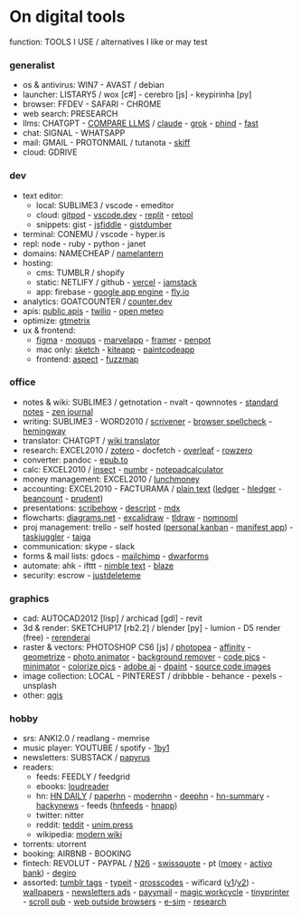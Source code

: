 # On digital tools

function: TOOLS I USE / alternatives I like or may test

### generalist

- os & antivirus: WIN7 - AVAST / debian
- launcher: LISTARY5 / wox [c#] - cerebro [js] - keypirinha [py]
- browser: FFDEV - SAFARI - CHROME
- web search: PRESEARCH
- llms: CHATGPT - [COMPARE LLMS](https://chat.lmsys.org) / [claude](https://claude.ai) - [grok](https://grok.x.ai) - [phind](https://www.phind.com) - [fast](https://fastsdxl.ai)
- chat: SIGNAL - WHATSAPP
- mail: GMAIL - PROTONMAIL / tutanota - [skiff](https://skiff.com)
- cloud: GDRIVE 

### dev

- text editor:
	- local: SUBLIME3 / vscode - emeditor
	- cloud: [gitpod](https://www.gitpod.io) - [vscode.dev](https://vscode.dev) - [replit](https://repl.it) - [retool](https://retool.com)
	- snippets: gist - [jsfiddle](https://jsfiddle.net) - [gistdumber](https://gist.dumber.app)
- terminal: CONEMU / vscode - hyper.is
- repl: node - ruby - python - janet
- domains: NAMECHEAP / [namelantern](https://namelantern.com)
- hosting:
	- cms: TUMBLR / shopify
	- static: NETLIFY / github - [vercel](https://vercel.com) - [jamstack](https://jamstack.org/generators)
	- app: firebase - [google app engine](https://cloud.google.com/appengine) - [fly.io](https://fly.io)
- analytics: GOATCOUNTER / [counter.dev](https://counter.dev)
- apis: [public apis](https://github.com/public-apis/public-apis) - [twilio](https://www.twilio.com) - [open meteo](https://open-meteo.com/en/docs)
- optimize: [gtmetrix](https://gtmetrix.com)
- ux & frontend:
	- [figma](https://www.figma.com) - [moqups](https://moqups.com) - [marvelapp](https://marvelapp.com) - [framer](https://www.framer.com) - [penpot](https://penpot.app)
	- mac only: [sketch](https://www.sketch.com) - [kiteapp](https://kiteapp.co/) - [paintcodeapp](https://www.paintcodeapp.com)
	- frontend: [aspect](https://aspect.app) - [fuzzmap](https://www.fuzzmap.io)

### office

- notes & wiki: SUBLIME3 / getnotation - nvalt - qownnotes - [standard notes](https://standardnotes.org) - [zen journal](https://thezenjournal.com)
- writing: SUBLIME3 - WORD2010 / [scrivener](https://www.literatureandlatte.com/scrivener/overview) - [browser spellcheck](https://languagetool.org/spellchecking-portuguese) - [hemingway](www.hemingwayapp.com)
- translator: CHATGPT / [wiki translator](https://wikitranslator.github.io)
- research: EXCEL2010 / [zotero](https://www.zotero.org) - docfetch - [overleaf](https://www.overleaf.com) - [rowzero](https://rowzero.io)
- converter: pandoc - [epub.to](https://epub.to)
- calc: EXCEL2010 / [insect](https://insect.sh) - [numbr](https://numbr.dev) - [notepadcalculator](https://notepadcalculator.com)
- money management: EXCEL2010 / [lunchmoney](https://lunchmoney.app)
- accounting: EXCEL2010 - FACTURAMA / [plain text](https://plaintextaccounting.org) ([ledger](https://www.ledger-cli.org) - [hledger](https://hledger.org) - [beancount](https://awesome-beancount.com) - [prudent](https://prudent.me))
- presentations: [scribehow](https://scribehow.com) - [descript](https://www.descript.com) - [mdx](https://mdxjs.com) 
- flowcharts: [diagrams.net](https://app.diagrams.net) - [excalidraw](https://excalidraw.com) - [tldraw](https://www.tldraw.com) - [nomnoml](https://nomnoml.com)
- proj management: trello - self hosted ([personal kanban](https://personalkanban.js.org) - [manifest app](https://www.manifest.app)) - [taskjuggler](https://taskjuggler.org) - [taiga](https://www.taiga.io)
- communication: skype - slack
- forms & mail lists: gdocs - [mailchimp](https://mailchimp.com) - [dwarforms](https://dwarform.pages.dev)
- automate: ahk - ifttt - [nimble text](https://nimbletext.com) - [blaze](https://blaze.today)
- security: escrow - [justdeleteme](https://backgroundchecks.org/justdeleteme)

### graphics

- cad: AUTOCAD2012 [lisp] / archicad [gdl] - revit
- 3d & render: SKETCHUP17 [rb2.2] / blender [py] - lumion - D5 render (free) - [rerenderai](https://rerenderai.com/)
- raster & vectors: PHOTOSHOP CS6 [js] / [photopea](https://www.photopea.com) - [affinity](https://affinity.serif.com) - [geometrize](https://www.geometrize.co.uk) - [photo animator](https://www.myheritage.com.pt/deep-nostalgia) - [background remover](https://www.photoroom.com/background-remover) - [code pics](https://carbon.now.sh) - [minimator](https://minimator.app) - [colorize pics](https://palette.fm/color/filters) - [adobe ai](https://www.adobe.com/sensei/generative-ai/firefly.html) - [dpaint](https://www.stef.be/dpaint/) - [source code images](https://chalk.ist)
- image collection: LOCAL - PINTEREST / dribbble - behance - pexels - unsplash
- other: [qgis](https://qgis.org/en/site/)

### hobby

- srs: ANKI2.0 / readlang - memrise
- music player: YOUTUBE / spotify - [1by1](https://mpesch3.de/1by1.html)
- newsletters: SUBSTACK / [papyrus](https://papyrus.so)
- readers:
	- feeds: FEEDLY / feedgrid
	- ebooks: [loudreader](https://www.loudreader.com)
	- hn: [HN DAILY](https://www.daemonology.net/hn-daily) / [paperhn](https://www.wolfgangfaust.com/project/paper-hn) - [modernhn](https://www.modernhn.com/) - [deephn](https://deephn.org) - [hn-summary](https://hn-summary.github.io) - [hackynews](https://hackyournews.com) - feeds ([hnfeeds](https://hnrss.github.io) - [hnapp](https://hnapp.com))
	- twitter: nitter
	- reddit: [teddit](https://teddit.net) - [unim.press](https://unim.press)
	- wikipedia: [modern wiki](https://www.modernwiki.app)
- torrents: utorrent
- booking: AIRBNB - BOOKING
- fintech: REVOLUT - PAYPAL / [N26](https://n26.com) - [swissquote](https://en.swissquote.com) - pt ([moey](https://www.moey.pt) - [activo bank](https://www.activobank.pt)) - [degiro](https://www.degiro.pt)
- assorted: [tumblr tags](https://tags.circumfluo.us) - [typeit](https://typeitjs.com) - [qrosscodes](https://qrosscodes.com) - wificard ([v1](https://wificard.io)/[v2](https://zdgeier.github.io/wifi-code)) - [wallpapers](https://tanck.nl/wallpaper) - [newsletters ads](https://upstart.me/search/index.php) - [payymail](https://payymail.com) - [magic workcycle](http://www.magicworkcycle.com) - [tinyprinter](https://tinyprinter.club) - [scroll pub](https://scroll.pub/) - [web outside browsers](https://woob.tech) - [e-sim](https://www.airalo.com) - [research](https://quarto.org)
